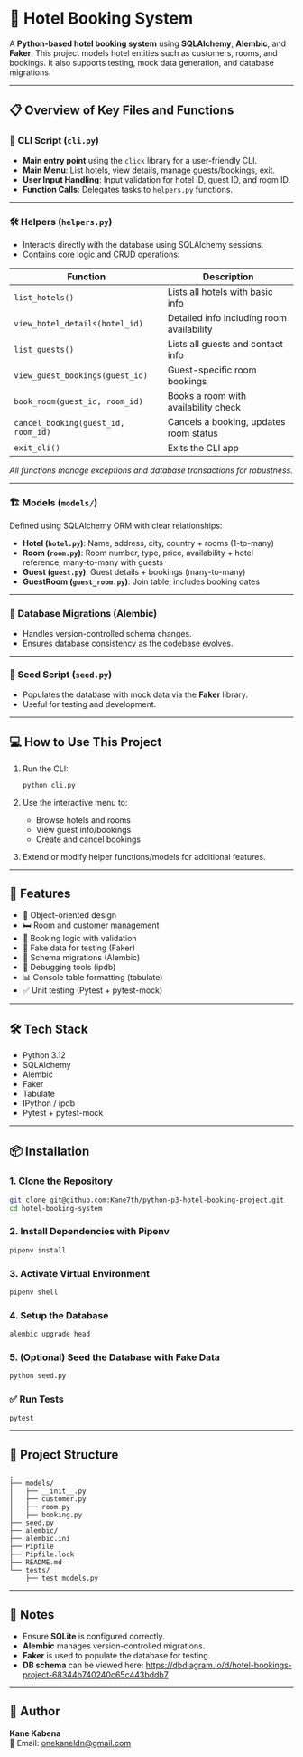 # 🏨 Hotel Booking System

A **Python-based hotel booking system** using **SQLAlchemy**, **Alembic**, and **Faker**. This project models hotel entities such as customers, rooms, and bookings. It also supports testing, mock data generation, and database migrations.

---

## 📋 Overview of Key Files and Functions

### 📂 CLI Script (`cli.py`)
- **Main entry point** using the `click` library for a user-friendly CLI.
- **Main Menu**: List hotels, view details, manage guests/bookings, exit.
- **User Input Handling**: Input validation for hotel ID, guest ID, and room ID.
- **Function Calls**: Delegates tasks to `helpers.py` functions.

---

### 🛠 Helpers (`helpers.py`)
- Interacts directly with the database using SQLAlchemy sessions.
- Contains core logic and CRUD operations:

| Function | Description |
|---------|-------------|
| `list_hotels()` | Lists all hotels with basic info |
| `view_hotel_details(hotel_id)` | Detailed info including room availability |
| `list_guests()` | Lists all guests and contact info |
| `view_guest_bookings(guest_id)` | Guest-specific room bookings |
| `book_room(guest_id, room_id)` | Books a room with availability check |
| `cancel_booking(guest_id, room_id)` | Cancels a booking, updates room status |
| `exit_cli()` | Exits the CLI app |

_All functions manage exceptions and database transactions for robustness._

---

### 🏗 Models (`models/`)
Defined using SQLAlchemy ORM with clear relationships:

- **Hotel (`hotel.py`)**: Name, address, city, country + rooms (1-to-many)
- **Room (`room.py`)**: Room number, type, price, availability + hotel reference, many-to-many with guests
- **Guest (`guest.py`)**: Guest details + bookings (many-to-many)
- **GuestRoom (`guest_room.py`)**: Join table, includes booking dates

---

### 🔄 Database Migrations (Alembic)
- Handles version-controlled schema changes.
- Ensures database consistency as the codebase evolves.

---

### 🌱 Seed Script (`seed.py`)
- Populates the database with mock data via the **Faker** library.
- Useful for testing and development.

---

## 💻 How to Use This Project

1. Run the CLI:
   ```bash
   python cli.py
   ```

2. Use the interactive menu to:
   - Browse hotels and rooms
   - View guest info/bookings
   - Create and cancel bookings

3. Extend or modify helper functions/models for additional features.

---

## 🚀 Features

- 🧱 Object-oriented design
- 🛏 Room and customer management
- 📅 Booking logic with validation
- 🧪 Fake data for testing (Faker)
- 🔧 Schema migrations (Alembic)
- 🐞 Debugging tools (ipdb)
- 📊 Console table formatting (tabulate)
- ✅ Unit testing (Pytest + pytest-mock)

---

## 🛠 Tech Stack

- Python 3.12
- SQLAlchemy
- Alembic
- Faker
- Tabulate
- IPython / ipdb
- Pytest + pytest-mock

---

## 📦 Installation

### 1. Clone the Repository
```bash
git clone git@github.com:Kane7th/python-p3-hotel-booking-project.git
cd hotel-booking-system
```

### 2. Install Dependencies with Pipenv
```bash
pipenv install
```

### 3. Activate Virtual Environment
```bash
pipenv shell
```

### 4. Setup the Database
```bash
alembic upgrade head
```

### 5. (Optional) Seed the Database with Fake Data
```bash
python seed.py
```

### ✅ Run Tests
```bash
pytest
```

---

## 📁 Project Structure
```
.
├── models/
│   ├── __init__.py
│   ├── customer.py
│   ├── room.py
│   ├── booking.py
├── seed.py
├── alembic/
├── alembic.ini
├── Pipfile
├── Pipfile.lock
├── README.md
└── tests/
    ├── test_models.py
```

---

## 📌 Notes

- Ensure **SQLite** is configured correctly.
- **Alembic** manages version-controlled migrations.
- **Faker** is used to populate the database for testing.
- **DB schema** can be viewed here: https://dbdiagram.io/d/hotel-bookings-project-68344b740240c65c443bddb7

---

## 👤 Author

**Kane Kabena**  
📧 Email: onekaneldn@gmail.com
